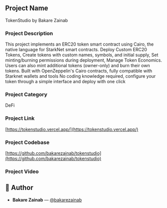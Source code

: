 ## Project Name
TokenStudio by Bakare Zainab

### Project Description
This project implements an ERC20 token smart contract using Cairo, the native language for StarkNet smart contracts.
Deploy Custom ERC20 Tokens, Create tokens with custom names, symbols, and initial supply, Set minting/burning permissions during deployment, Manage Token Economics. Users can also mint additional tokens (owner-only) and burn their own tokens. Built with OpenZeppelin's Cairo contracts, fully compatible with Starknet wallets and tools
No coding knowledge required, configure your token through a simple interface and deploy with one click


### Project Category
DeFi

### Project Link
[https://tokenstudio.vercel.app/](https://tokenstudio.vercel.app/)

### Project Codebase
[https://github.com/bakarezainab/tokenstudio](https://github.com/bakarezainab/tokenstudio)

### Project Video
<!-- [https://youtu.be/tokenstudio-demo](https://youtu.be/tokenstudio-demo) -->

## 👤 Author

- **Bakare Zainab** — [@bakarezainab](https://github.com/bakarezainab)
